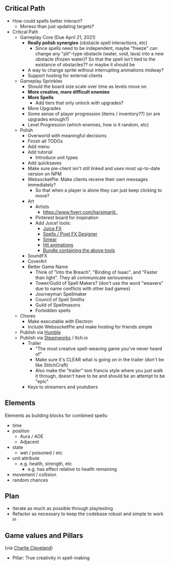 ## Critical Path

- How could spells better interact?
  - Moreso than just updating targets?
- Critical Path
  - Gameplay Core (Due April 21, 2021)
    - **Really polish synergies** (obstacle spell interactions, etc)
      - Since spells need to be independent, maybe "freeze" can change any "pit"-type obstacle (water, void, lava) into a new obstacle (frozen water)? So that the spell isn't tied to the existance of obstacles?? or maybe it should be
    - A way to change sprite without interrupting animations midway?
    - Support hosting for external clients
  - Gameplay Sprinkles
    - Should the board size scale over time as levels move on
    - **More creative, more difficult enemies**
    - **More Spells**
      - Add tiers that only unlock with upgrades?
    - More Upgrades
    - Some sense of player progression (items / inventory??) (or are upgrades enough?)
    - Level Progression (which enemies, how is it random, etc)
  - Polish
    - Overworld with meaningful decisions
    - Finish all TODOs
    - Add menu
    - Add tutorial
      - Introduce unit types
    - Add quicksaves
    - Make sure pie-client isn't still linked and uses most up-to-date version on NPM
    - WebsocketPie: Make clients receive their own messages immediately?
      - So that when a player is alone they can just keep clicking to move?
    - Art
      - Artists
        - https://www.fiverr.com/harsimarjit_
      - Pinterest board for inspiration
      - Add Juice! tools:
        - [Juice FX](https://codemanu.itch.io/juicefx)
        - [Spells / Pixel FX Designer](https://codemanu.itch.io/particle-fx-designer)
        - [Smear](https://codemanu.itch.io/smear-fx)
        - [Hit animations](https://codemanu.itch.io/impacthit-fx-animations)
        - [Bundle containing the above tools](https://itch.io/b/814/gamedev-pro)
    - SoundFX
    - CoverArt
    - Better Game Name
      - Think of "Into the Breach", "Binding of Isaac", and "Faster than light". They all communicate seriousness
      - Tower/Guild of Spell Makers? (don't use the word "weavers" due to name conflicts with other bad games)
      - Journeyman Spellmaker
      - Council of Spell Smiths
      - Guild of Spellmasons
      - Forbidden spells
  - Chores
    - Make executable with Electron
    - Include WebsocketPie and make hosting for friends simple
  - Publish via [Humble](https://www.humblebundle.com)
  - Publish via [Steamworks](https://partner.steamgames.com/steamdirect) / Itch.io
    - Trailer
      - "The most creative spell-weaving game you've never heard of"
      - Make sure it's CLEAR what is going on in the trailer (don't be like StitchCraft)
      - Also make the "trailer" tom francis style where you just walk it through, doesn't have to be and should be an attempt to be "epic"
    - Keys to streamers and youtubers

## Elements

Elements as building blocks for combined spells:

- time
- position
  - Aura / AOE
  - Adjacent
- state
  - wet / poisoned / etc
- unit attribute
  - e.g. health, strength, etc
    - e.g. has effect relative to health remaining
- movement / collision
- random chances

## Plan

- Iterate as much as possible through playtesting
- Refactor as necessary to keep the codebase robust and simple to work in

## Game values and Pillars

(via [Charlie Cleveland](https://www.charliecleveland.com/game-pillars/))

- Pillar: True creativity in spell-making
